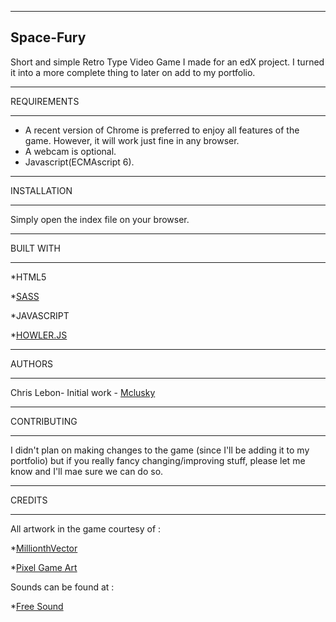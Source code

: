 ----------
Space-Fury
----------
Short and simple Retro Type Video Game I made for an edX project. I turned it into a more complete thing to later on add to my portfolio.

*************
REQUIREMENTS
*************

* A recent version of Chrome is preferred to enjoy all features of the game. However, it will work just fine in any browser.
* A webcam is optional.
* Javascript(ECMAscript 6).

***************
INSTALLATION
***************

Simply open the index file on your browser. 

************
BUILT WITH
************

*HTML5

*[SASS](http://sass-lang.com/)

*JAVASCRIPT

*[HOWLER.JS](https://howlerjs.com/)

**********
AUTHORS
**********

Chris Lebon- Initial work - [Mclusky](https://github.com/Mclusky)


*************
CONTRIBUTING
*************

I didn't plan on making changes to the game (since I'll be adding it to my portfolio) but if you really fancy changing/improving stuff, please let me know and I'll mae sure we can do so.


*********
CREDITS
*********

All artwork in the game courtesy of :

*[MillionthVector](http://millionthvector.blogspot.hu)

*[Pixel Game Art](http://pixelgameart.org/web/)

Sounds can be found at :

*[Free Sound](https://freesound.org/)
